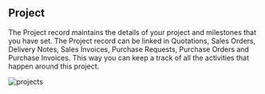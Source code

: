 ## Project

The Project record maintains the details of your project and milestones that
you have set. The Project record can be linked in Quotations, Sales Orders,
Delivery Notes, Sales Invoices, Purchase Requests, Purchase Orders and
Purchase Invoices. This way you can keep a track of all the activities that
happen around this project.

![projects](assets/manual_erpnext_com/old_images/erpnext/projects.png)

